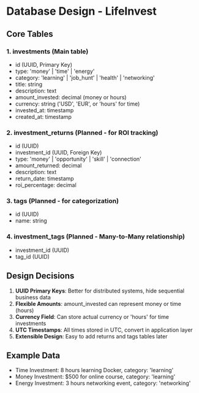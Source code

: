 # Database Design - LifeInvest

## Core Tables

### 1. investments (Main table)
- id (UUID, Primary Key)
- type: 'money' | 'time' | 'energy'
- category: 'learning' | 'job_hunt' | 'health' | 'networking'
- title: string
- description: text  
- amount_invested: decimal (money or hours)
- currency: string ('USD', 'EUR', or 'hours' for time)
- invested_at: timestamp
- created_at: timestamp

### 2. investment_returns (Planned - for ROI tracking)
- id (UUID)
- investment_id (UUID, Foreign Key)
- type: 'money' | 'opportunity' | 'skill' | 'connection'
- amount_returned: decimal
- description: text
- return_date: timestamp
- roi_percentage: decimal

### 3. tags (Planned - for categorization)
- id (UUID)
- name: string

### 4. investment_tags (Planned - Many-to-Many relationship)
- investment_id (UUID)
- tag_id (UUID)

## Design Decisions

1. **UUID Primary Keys**: Better for distributed systems, hide sequential business data
2. **Flexible Amounts**: amount_invested can represent money or time (hours)
3. **Currency Field**: Can store actual currency or 'hours' for time investments
4. **UTC Timestamps**: All times stored in UTC, convert in application layer
5. **Extensible Design**: Easy to add returns and tags tables later

## Example Data
- Time Investment: 8 hours learning Docker, category: 'learning'
- Money Investment: $500 for online course, category: 'learning'  
- Energy Investment: 3 hours networking event, category: 'networking'
